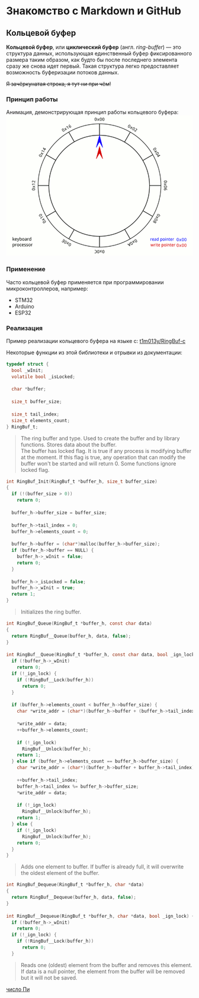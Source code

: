 # Знакомство с Markdown и GitHub

## Кольцевой буфер

**Кольцевой буфер**, или **циклический буфер** (англ. *ring-buffer*) — это структура данных, использующая единственный буфер фиксированного размера таким образом, как будто бы после последнего элемента сразу же снова идет первый. Такая структура легко предоставляет возможность буферизации потоков данных.

~~Я зачёркунатая строка, я тут ни при чём!~~

### Принцип работы

Анимация, демонстрирующая принцип работы кольцевого буфера:  
![Ring buffer](Circular_Buffer_Animation.gif)

### Применение

Часто кольцевой буфер применяется при программировании микроконтроллеров, например:
- STM32
- Arduino
- ESP32

### Реализация

Пример реализации кольцевого буфера на языке c:
[t1m013y/RingBuf-c](https://github.com/t1m013y/RingBuf-c)

Некоторые функции из этой библиотеки и отрывки из документации:
```c
typedef struct {
  bool _wInit;
  volatile bool _isLocked;
  
  char *buffer;
  
  size_t buffer_size;
  
  size_t tail_index;
  size_t elements_count;
} RingBuf_t;
```

> The ring buffer and type. Used to create the buffer and by library functions. Stores data about the buffer.  
The buffer has locked flag. It is true if any process is modifying buffer at the moment. If this flag is true, any operation that can modify the buffer won't be started and will return 0. Some functions ignore locked flag.

```c
int RingBuf_Init(RingBuf_t *buffer_h, size_t buffer_size)
{
  if (!(buffer_size > 0))
    return 0;
  
  buffer_h->buffer_size = buffer_size;
  
  buffer_h->tail_index = 0;
  buffer_h->elements_count = 0;
  
  buffer_h->buffer = (char*)malloc(buffer_h->buffer_size);
  if (buffer_h->buffer == NULL) {
    buffer_h->_wInit = false;
    return 0;
  }
  
  buffer_h->_isLocked = false;
  buffer_h->_wInit = true;
  return 1;
}
```

> Initializes the ring buffer.

```c
int RingBuf_Queue(RingBuf_t *buffer_h, const char data)
{
  return RingBuf__Queue(buffer_h, data, false);
}

int RingBuf__Queue(RingBuf_t *buffer_h, const char data, bool _ign_lock) {  // Auxiliary function, not recommended to use
  if (!buffer_h->_wInit)
    return 0;
  if (!_ign_lock) {
    if (!RingBuf__Lock(buffer_h))
      return 0;
  }
  
  if (buffer_h->elements_count < buffer_h->buffer_size) {
    char *write_addr = (char*)(buffer_h->buffer + (buffer_h->tail_index + buffer_h->elements_count) % buffer_h->buffer_size);
    
    *write_addr = data;
    ++buffer_h->elements_count;
    
    if (!_ign_lock)
      RingBuf__Unlock(buffer_h);
    return 1;
  } else if (buffer_h->elements_count == buffer_h->buffer_size) {
    char *write_addr = (char*)(buffer_h->buffer + buffer_h->tail_index);
    
    ++buffer_h->tail_index;
    buffer_h->tail_index %= buffer_h->buffer_size;
    *write_addr = data;
    
    if (!_ign_lock)
      RingBuf__Unlock(buffer_h);
    return 1;
  } else {
    if (!_ign_lock)
      RingBuf__Unlock(buffer_h);
    return 0;
  }
}
```

> Adds one element to buffer. If buffer is already full, it will overwrite the oldest element of the buffer.

```c
int RingBuf_Dequeue(RingBuf_t *buffer_h, char *data)
{
  return RingBuf__Dequeue(buffer_h, data, false);
}

int RingBuf__Dequeue(RingBuf_t *buffer_h, char *data, bool _ign_lock) {  // Auxiliary function, not recommended to use
  if (!buffer_h->_wInit)
    return 0;
  if (!_ign_lock) {
    if (!RingBuf__Lock(buffer_h))
      return 0;
  }
```

> Reads one (oldest) element from the buffer and removes this element. If data is a null pointer, the element from the buffer will be removed but it will not be saved.

[число Пи](PI.md)
